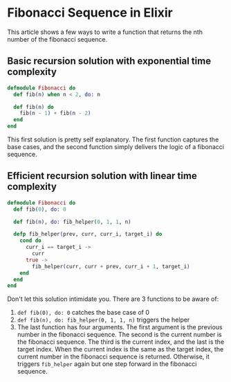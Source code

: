 # Fibonacci Sequence in Elixir

This article shows a few ways to write a function that returns the nth number of the fibonacci sequence.

## Basic recursion solution with exponential time complexity

```elixir
defmodule Fibonacci do
  def fib(n) when n < 2, do: n

  def fib(n) do
    fib(n - 1) + fib(n - 2)
  end
end
```

This first solution is pretty self explanatory. The first function captures the base cases, and the second function simply delivers the logic of a fibonacci sequence.

## Efficient recursion solution with linear time complexity

```elixir
defmodule Fibonacci do
  def fib(0), do: 0

  def fib(n), do: fib_helper(0, 1, 1, n)

  defp fib_helper(prev, curr, curr_i, target_i) do
    cond do
      curr_i == target_i ->
        curr
      true ->
        fib_helper(curr, curr + prev, curr_i + 1, target_i)
    end
  end
end
```

Don't let this solution intimidate you. There are 3 functions to be aware of:
1. `def fib(0), do: 0` catches the base case of 0
2. `def fib(n), do: fib_helper(0, 1, 1, n)` triggers the helper
3. The last function has four arguments. The first argument is the previous number in the fibonacci sequence. The second is the current number is the fibonacci sequence. The third is the current index, and the last is the target index. When the current index is the same as the target index, the current number in the fibonacci sequence is returned. Otherwise, it triggers `fib_helper` again but one step forward in the fibonacci sequence.
